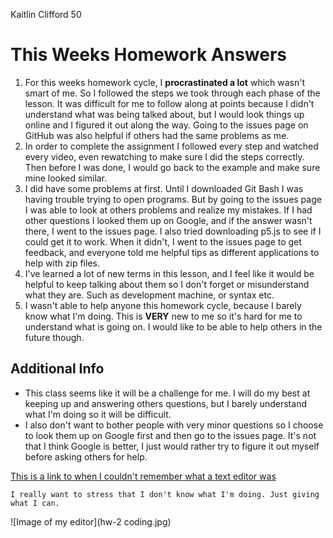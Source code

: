 Kaitlin Clifford 50

# This Weeks Homework Answers

1. For this weeks homework cycle, I **procrastinated a lot** which wasn't smart of me. So I followed the steps we took through each phase of the lesson. It was difficult for me to follow along at points because I didn't understand what was being talked about, but I would look things up online and I figured it out along the way. Going to the issues page on GitHub was also helpful if others had the same problems as me.
2. In order to complete the assignment I followed every step and watched every video, even rewatching to make sure I did the steps correctly. Then before I was done, I would go back to the example and make sure mine looked similar.
3. I did have some problems at first. Until I downloaded Git Bash I was having trouble trying to open programs. But by going to the issues page I was able to look at others problems and realize my mistakes. If I had other questions I looked them up on Google, and if the answer wasn't there, I went to the issues page. I also tried downloading p5.js to see if I could get it to work. When it didn't, I went to the issues page to get feedback, and everyone told me helpful tips as different applications to help with zip files.
4. I've learned a lot of new terms in this lesson, and I feel like it would be helpful to keep talking about them so I don't forget or misunderstand what they are. Such as development machine, or syntax etc.
5. I wasn't able to help anyone this homework cycle, because I barely know what I'm doing. This is **VERY** new to me so it's hard for me to understand what is going on. I would like to be able to help others in the future though.

## Additional Info

- This class seems like it will be a challenge for me. I will do my best at keeping up and answering others questions, but I barely understand what I'm doing so it will be difficult.
- I also don't want to bother people with very minor questions so I choose to look them up on Google first and then go to the issues page. It's not that I think Google is better, I just would rather try to figure it out myself before asking others for help.

[This is a link to when I couldn't remember what a text editor was](https://www.howtogeek.com/112385/the-best-free-text-editors-for-windows-and-linux/)

```
I really want to stress that I don't know what I'm doing. Just giving what I can.
```

![Image of my editor](hw-2 coding.jpg)
